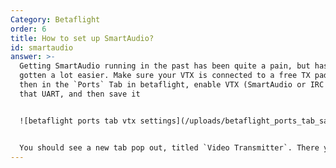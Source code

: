 ```yaml
---
Category: Betaflight
order: 6
title: How to set up SmartAudio?
id: smartaudio
answer: >-
  Getting SmartAudio running in the past has been quite a pain, but has recently
  gotten a lot easier. Make sure your VTX is connected to a free TX pad, and
  then in the `Ports` Tab in betaflight, enable VTX (SmartAudio or IRC Tramp) on
  that UART, and then save it


  ![betaflight ports tab vtx settings](/uploads/betaflight_ports_tab_sa.png "betaflight ports tab vtx settings")


  You should see a new tab pop out, titled `Video Transmitter`. There you can load in a `.json` file for the VTX table often provided by manufacturers, or [here](https://github.com/Jackjan4/betaflight-vtx-tables), find your VTX in the `Presets` tab or use a CLI batch command to set it that way (also often provided by manufacturers).
---
```

